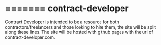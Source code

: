 =======
contract-developer
==================

Contract Developer is intended to be a resource for both contractors/freelancers and those looking to hire them, the site will be split along these lines. The site will be hosted with github pages with the url of contract-developer.com.
